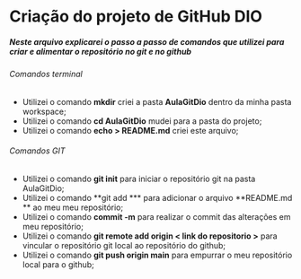 # Criação do projeto de GitHub DIO

##### Neste arquivo explicarei o passo a passo de comandos que utilizei para criar e alimentar o repositório no git e no github

###### Comandos terminal

* Utilizei  o comando **mkdir** criei a pasta **AulaGitDio** dentro da minha pasta workspace;
* Utilizei o comando **cd AulaGitDio** mudei para a pasta do projeto;
* Utilizei o comando **echo > README.md** criei este arquivo;



###### Comandos GIT

* Utilizei  o comando **git init** para iniciar o repositório git na pasta AulaGitDio;
* Utilizei o comando **git add *** para adicionar o arquivo **README.md ** ao meu meu repositório; 
* Utilizei o comando **commit -m** para realizar o commit das alterações em meu repositório;
* Utilizei o comando **git remote add origin < link do repositorio >** para vincular o repositório git local ao repositório do github;
* Utilizei  o comando **git push origin main** para empurrar o meu repositório local para o github;
